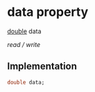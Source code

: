 


# data property






[double](https://api.flutter.dev/flutter/dart-core/double-class.html) data
  
_read / write_






## Implementation

```dart
double data;


```







